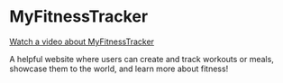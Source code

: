 # MyFitnessTracker

[Watch a video about MyFitnessTracker](https://www.loom.com/share/14dcf853bd954f708cb4cc28c5123023?sid=37c966ac-9321-4f13-b661-b79d373f6fa6)

A helpful website where users can create and track workouts or meals, showcase them to the world, and learn more about fitness!
